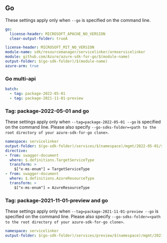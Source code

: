 ## Go

These settings apply only when `--go` is specified on the command line.

```yaml $(go) && !$(track2)
go:
  license-header: MICROSOFT_APACHE_NO_VERSION
  clear-output-folder: trueA
```

``` yaml $(go) && $(track2)
license-header: MICROSOFT_MIT_NO_VERSION
module-name: sdk/resourcemanager/servicelinker/armservicelinker
module: github.com/Azure/azure-sdk-for-go/$(module-name)
output-folder: $(go-sdk-folder)/$(module-name)
azure-arm: true
```

### Go multi-api

``` yaml $(go) && $(multiapi)
batch:
  - tag: package-2022-05-01
  - tag: package-2021-11-01-preview
```

### Tag: package-2022-05-01 and go

These settings apply only when `--tag=package-2022-05-01 --go` is specified on the command line.
Please also specify `--go-sdks-folder=<path to the root directory of your azure-sdk-for-go clone>`.

```yaml $(tag) == 'package-2022-05-01' && $(go)
namespace: servicelinker
output-folder: $(go-sdk-folder)/services/$(namespace)/mgmt/2022-05-01/$(namespace)
directive:
- from: swagger-document
  where: $.definitions.TargetServiceType
  transform: >
    $["x-ms-enum"] = TargetServiceType
- from: swagger-document
  where: $.definitions.AzureResourceType
  transform: >
    $["x-ms-enum"] = AzureResourceType
```

### Tag: package-2021-11-01-preview and go

These settings apply only when `--tag=package-2021-11-01-preview --go` is specified on the command line.
Please also specify `--go-sdks-folder=<path to the root directory of your azure-sdk-for-go clone>`.

```yaml $(tag) == 'package-2021-11-01-preview' && $(go)
namespace: servicelinker
output-folder: $(go-sdk-folder)/services/preview/$(namespace)/mgmt/2021-11-01-preview/$(namespace)
```
